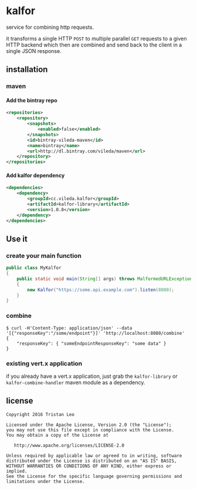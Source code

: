 # kalfor
service for combining http requests.

it transforms a single HTTP `POST` to multiple parallel `GET` requests to a given HTTP backend
which then are combined and send back to the client in a single JSON response.

## installation

### maven

#### Add the bintray repo
```xml
<repositories>
    <repository>
        <snapshots>
            <enabled>false</enabled>
        </snapshots>
        <id>bintray-vileda-maven</id>
        <name>bintray</name>
        <url>http://dl.bintray.com/vileda/maven</url>
    </repository>
</repositories>
```

#### Add kalfor dependency
```xml
<dependencies>
    <dependency>
        <groupId>cc.vileda.kalfor</groupId>
        <artifactId>kalfor-library</artifactId>
        <version>1.0.8</version>
    </dependency>
</dependencies>
```

## Use it

### create your main function

```java
public class MyKalfor
{
	public static void main(String[] args) throws MalformedURLException
	{
		new Kalfor("https://some.api.example.com").listen(8080);
	}
}
```

### combine
```
$ curl -H'Content-Type: application/json' --data '[{"responseKey":"/some/endpoint"}]' 'http://localhost:8080/combine'
{
    "responseKey": { "someEndpointResponseKey": "some data" }
}
```

### existing vert.x application
if you already have a vert.x application, just grab the
`kalfor-library` or `kalfor-combine-handler` maven module as a dependency.

## license
```
Copyright 2016 Tristan Leo

Licensed under the Apache License, Version 2.0 (the "License");
you may not use this file except in compliance with the License.
You may obtain a copy of the License at

   http://www.apache.org/licenses/LICENSE-2.0

Unless required by applicable law or agreed to in writing, software
distributed under the License is distributed on an "AS IS" BASIS,
WITHOUT WARRANTIES OR CONDITIONS OF ANY KIND, either express or implied.
See the License for the specific language governing permissions and
limitations under the License.
```

